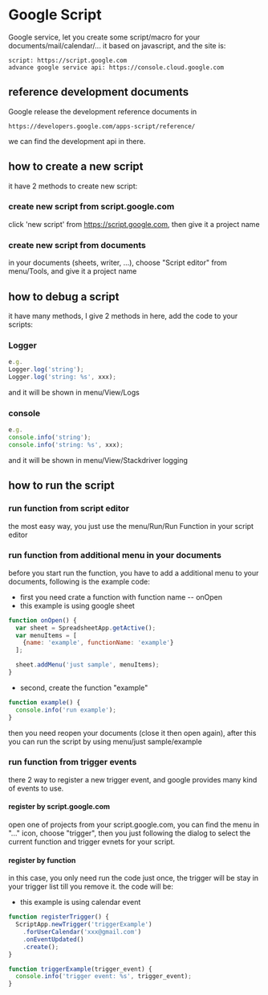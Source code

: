 # Google Script
Google service, let you create some script/macro for your documents/mail/calendar/...
it based on javascript, and the site is:
```
script: https://script.google.com
advance google service api: https://console.cloud.google.com
```

## reference development documents
Google release the development reference documents in
```
https://developers.google.com/apps-script/reference/
```
we can find the development api in there.

## how to create a new script
it have 2 methods to create new script:

### create new script from script.google.com
click 'new script' from https://script.google.com, then give it a project name

### create new script from documents
in your documents (sheets, writer, ...), choose "Script editor" from menu/Tools,
and give it a project name

## how to debug a script
it have many methods, I give 2 methods in here, add the code to your scripts:

### Logger
```javascript
e.g.
Logger.log('string');
Logger.log('string: %s', xxx);
```
and it will be shown in menu/View/Logs

### console
```javascript
e.g.
console.info('string');
console.info('string: %s', xxx);
```

and it will be shown in menu/View/Stackdriver logging

## how to run the script
### run function from script editor
the most easy way, you just use the menu/Run/Run Function in your script editor

### run function from additional menu in your documents
before you start run the function, you have to add a additional menu to your documents,
following is the example code:

* first you need crate a function with function name -- onOpen
* this example is using google sheet

```javascript
function onOpen() {
  var sheet = SpreadsheetApp.getActive();
  var menuItems = [
    {name: 'example', functionName: 'example'}
  ];

  sheet.addMenu('just sample', menuItems);
}
```

* second, create the function "example"

```javascript
function example() {
  console.info('run example');
}
```

then you need reopen your documents (close it then open again), after this
you can run the script by using menu/just sample/example

### run function from trigger events
there 2 way to register a new trigger event, and google provides many kind of events
to use.

#### register by script.google.com
open one of projects from your script.google.com, you can find the menu in "..." icon,
choose "trigger", then you just following the dialog to select the current function and
trigger evnets for your script.

#### register by function
in this case, you only need run the code just once, the trigger will be stay in your
trigger list till you remove it.
the code will be:

* this example is using calendar event

```javascript
function registerTrigger() {
  ScriptApp.newTrigger('triggerExample')
    .forUserCalendar('xxx@gmail.com')
    .onEventUpdated()
    .create();
}

function triggerExample(trigger_event) {
  console.info('trigger event: %s', trigger_event);
}
```
